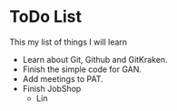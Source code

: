 # ToDo List

This my list of things I will learn
- Learn about Git, Github and GitKraken.
- Finish the simple code for GAN.
- Add meetings to PAT.
- Finish JobShop
  - Lin